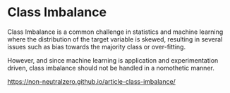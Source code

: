 # Class Imbalance

Class Imbalance is a common challenge in statistics and machine learning where the distribution of the target variable is skewed,  resulting in several issues such as bias towards the majority class or over-fitting.

However, and since machine learning is application and experimentation driven, class imbalance should not be handled in a nomothetic manner.

<a href="https://non-neutralzero.github.io/article-class-imbalance/" target="_blank">https://non-neutralzero.github.io/article-class-imbalance/</a>
